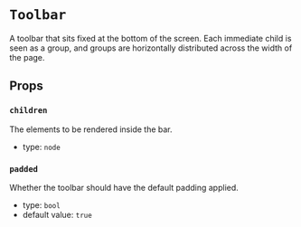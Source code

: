 `Toolbar`
=========

A toolbar that sits fixed at the bottom of the screen. Each immediate
child is seen as a group, and groups are horizontally distributed across
the width of the page.

Props
-----

### `children`

The elements to be rendered inside the bar.

- type: `node`


### `padded`

Whether the toolbar should have the default padding applied.

- type: `bool`
- default value: `true`

